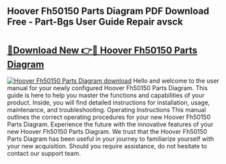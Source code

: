 ## Hoover Fh50150 Parts Diagram PDF Download Free - Part-Bgs User Guide Repair avsck

# <h2><a href="http://dfljqp.blite.top/?on=Hoover+Fh50150+Parts+Diagram">🔗Download New 👉🔴 Hoover Fh50150 Parts Diagram</a></h2>

[![Hoover Fh50150 Parts Diagram download](https://i.imgur.com/lujVjoI.png)](http://dfljqp.blite.top/?on=Hoover+Fh50150+Parts+Diagram)
Hello and welcome to the user manual for your newly configured Hoover Fh50150 Parts Diagram. This guide is here to help you master the functions and capabilities of your product. Inside, you will find detailed instructions for installation, usage, maintenance, and troubleshooting. Operating Instructions This manual outlines the correct operating procedures for your new Hoover Fh50150 Parts Diagram. Experience the future with the innovative features of your new Hoover Fh50150 Parts Diagram. We trust that the Hoover Fh50150 Parts Diagram has been useful in your journey to familiarize yourself with your new acquisition. Should you require assistance, do not hesitate to contact our support team.
